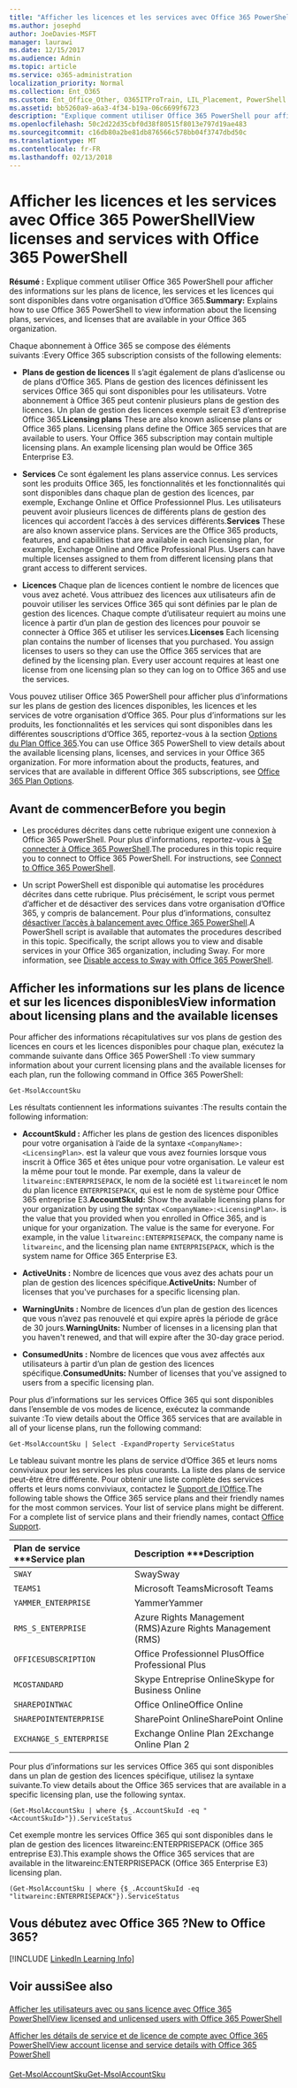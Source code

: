 ```yaml
---
title: "Afficher les licences et les services avec Office 365 PowerShell"
ms.author: josephd
author: JoeDavies-MSFT
manager: laurawi
ms.date: 12/15/2017
ms.audience: Admin
ms.topic: article
ms.service: o365-administration
localization_priority: Normal
ms.collection: Ent_O365
ms.custom: Ent_Office_Other, O365ITProTrain, LIL_Placement, PowerShell
ms.assetid: bb5260a9-a6a3-4f34-b19a-06c6699f6723
description: "Explique comment utiliser Office 365 PowerShell pour afficher des informations sur les plans de licence, les services et les licences qui sont disponibles dans votre organisation d’Office 365."
ms.openlocfilehash: 50c2d22d35cbf0d38f80515f8013e797d19ae483
ms.sourcegitcommit: c16db80a2be81db876566c578bb04f3747dbd50c
ms.translationtype: MT
ms.contentlocale: fr-FR
ms.lasthandoff: 02/13/2018
---
```

# <a name="view-licenses-and-services-with-office-365-powershell"></a><span data-ttu-id="99bac-103">Afficher les licences et les services avec Office 365 PowerShell</span><span class="sxs-lookup"><span data-stu-id="99bac-103">View licenses and services with Office 365 PowerShell</span></span>

<span data-ttu-id="99bac-104">**Résumé :** Explique comment utiliser Office 365 PowerShell pour afficher des informations sur les plans de licence, les services et les licences qui sont disponibles dans votre organisation d’Office 365.</span><span class="sxs-lookup"><span data-stu-id="99bac-104">**Summary:** Explains how to use Office 365 PowerShell to view information about the licensing plans, services, and licenses that are available in your Office 365 organization.</span></span>
  
<span data-ttu-id="99bac-105">Chaque abonnement à Office 365 se compose des éléments suivants :</span><span class="sxs-lookup"><span data-stu-id="99bac-105">Every Office 365 subscription consists of the following elements:</span></span>
- <span data-ttu-id="99bac-p101">**Plans de gestion de licences** Il s’agit également de plans d’aslicense ou de plans d’Office 365. Plans de gestion des licences définissent les services Office 365 qui sont disponibles pour les utilisateurs. Votre abonnement à Office 365 peut contenir plusieurs plans de gestion des licences. Un plan de gestion des licences exemple serait E3 d’entreprise Office 365.</span><span class="sxs-lookup"><span data-stu-id="99bac-p101">**Licensing plans** These are also known aslicense plans or Office 365 plans. Licensing plans define the Office 365 services that are available to users. Your Office 365 subscription may contain multiple licensing plans. An example licensing plan would be Office 365 Enterprise E3.</span></span>
    
- <span data-ttu-id="99bac-p102">**Services** Ce sont également les plans asservice connus. Les services sont les produits Office 365, les fonctionnalités et les fonctionnalités qui sont disponibles dans chaque plan de gestion des licences, par exemple, Exchange Online et Office Professionnel Plus. Les utilisateurs peuvent avoir plusieurs licences de différents plans de gestion des licences qui accordent l’accès à des services différents.</span><span class="sxs-lookup"><span data-stu-id="99bac-p102">**Services** These are also known asservice plans. Services are the Office 365 products, features, and capabilities that are available in each licensing plan, for example, Exchange Online and Office Professional Plus. Users can have multiple licenses assigned to them from different licensing plans that grant access to different services.</span></span>
    
- <span data-ttu-id="99bac-p103">**Licences** Chaque plan de licences contient le nombre de licences que vous avez acheté. Vous attribuez des licences aux utilisateurs afin de pouvoir utiliser les services Office 365 qui sont définies par le plan de gestion des licences. Chaque compte d’utilisateur requiert au moins une licence à partir d’un plan de gestion des licences pour pouvoir se connecter à Office 365 et utiliser les services.</span><span class="sxs-lookup"><span data-stu-id="99bac-p103">**Licenses** Each licensing plan contains the number of licenses that you purchased. You assign licenses to users so they can use the Office 365 services that are defined by the licensing plan. Every user account requires at least one license from one licensing plan so they can log on to Office 365 and use the services.</span></span>
    
<span data-ttu-id="99bac-p104">Vous pouvez utiliser Office 365 PowerShell pour afficher plus d’informations sur les plans de gestion des licences disponibles, les licences et les services de votre organisation d’Office 365. Pour plus d’informations sur les produits, les fonctionnalités et les services qui sont disponibles dans les différentes souscriptions d’Office 365, reportez-vous à la section [Options du Plan Office 365](https://go.microsoft.com/fwlink/p/?LinkId=691147).</span><span class="sxs-lookup"><span data-stu-id="99bac-p104">You can use Office 365 PowerShell to view details about the available licensing plans, licenses, and services in your Office 365 organization. For more information about the products, features, and services that are available in different Office 365 subscriptions, see [Office 365 Plan Options](https://go.microsoft.com/fwlink/p/?LinkId=691147).</span></span>
## <a name="before-you-begin"></a><span data-ttu-id="99bac-118">Avant de commencer</span><span class="sxs-lookup"><span data-stu-id="99bac-118">Before you begin</span></span>
<span data-ttu-id="99bac-119"><a name="RTT"> </a></span><span class="sxs-lookup"><span data-stu-id="99bac-119"></span></span>

- <span data-ttu-id="99bac-p105">Les procédures décrites dans cette rubrique exigent une connexion à Office 365 PowerShell. Pour plus d'informations, reportez-vous à [Se connecter à Office 365 PowerShell](connect-to-office-365-powershell.md).</span><span class="sxs-lookup"><span data-stu-id="99bac-p105">The procedures in this topic require you to connect to Office 365 PowerShell. For instructions, see [Connect to Office 365 PowerShell](connect-to-office-365-powershell.md).</span></span>
    
- <span data-ttu-id="99bac-p106">Un script PowerShell est disponible qui automatise les procédures décrites dans cette rubrique. Plus précisément, le script vous permet d’afficher et de désactiver des services dans votre organisation d’Office 365, y compris de balancement. Pour plus d’informations, consultez [désactiver l’accès à balancement avec Office 365 PowerShell](disable-access-to-sway-with-office-365-powershell.md).</span><span class="sxs-lookup"><span data-stu-id="99bac-p106">A PowerShell script is available that automates the procedures described in this topic. Specifically, the script allows you to view and disable services in your Office 365 organization, including Sway. For more information, see [Disable access to Sway with Office 365 PowerShell](disable-access-to-sway-with-office-365-powershell.md).</span></span>
    
## <a name="view-information-about-licensing-plans-and-the-available-licenses"></a><span data-ttu-id="99bac-125">Afficher les informations sur les plans de licence et sur les licences disponibles</span><span class="sxs-lookup"><span data-stu-id="99bac-125">View information about licensing plans and the available licenses</span></span>
<span data-ttu-id="99bac-126"><a name="ShortVersion"> </a></span><span class="sxs-lookup"><span data-stu-id="99bac-126"></span></span>

<span data-ttu-id="99bac-127">Pour afficher des informations récapitulatives sur vos plans de gestion des licences en cours et les licences disponibles pour chaque plan, exécutez la commande suivante dans Office 365 PowerShell :</span><span class="sxs-lookup"><span data-stu-id="99bac-127">To view summary information about your current licensing plans and the available licenses for each plan, run the following command in Office 365 PowerShell:</span></span>
  
```
Get-MsolAccountSku
```

<span data-ttu-id="99bac-128">Les résultats contiennent les informations suivantes :</span><span class="sxs-lookup"><span data-stu-id="99bac-128">The results contain the following information:</span></span>
  
- <span data-ttu-id="99bac-p107">**AccountSkuId :** Afficher les plans de gestion des licences disponibles pour votre organisation à l’aide de la syntaxe `<CompanyName>:<LicensingPlan>`.  _<CompanyName>_ est la valeur que vous avez fournies lorsque vous inscrit à Office 365 et êtes unique pour votre organisation. Le _<LicensingPlan>_ valeur est la même pour tout le monde. Par exemple, dans la valeur de `litwareinc:ENTERPRISEPACK`, le nom de la société est `litwareinc`et le nom du plan licence `ENTERPRISEPACK`, qui est le nom de système pour Office 365 entreprise E3.</span><span class="sxs-lookup"><span data-stu-id="99bac-p107">**AccountSkuId:** Show the available licensing plans for your organization by using the syntax `<CompanyName>:<LicensingPlan>`.  _<CompanyName>_ is the value that you provided when you enrolled in Office 365, and is unique for your organization. The _<LicensingPlan>_ value is the same for everyone. For example, in the value `litwareinc:ENTERPRISEPACK`, the company name is  `litwareinc`, and the licensing plan name  `ENTERPRISEPACK`, which is the system name for Office 365 Enterprise E3.</span></span>
    
- <span data-ttu-id="99bac-133">**ActiveUnits :** Nombre de licences que vous avez des achats pour un plan de gestion des licences spécifique.</span><span class="sxs-lookup"><span data-stu-id="99bac-133">**ActiveUnits:** Number of licenses that you've purchases for a specific licensing plan.</span></span>
    
- <span data-ttu-id="99bac-134">**WarningUnits :** Nombre de licences d’un plan de gestion des licences que vous n’avez pas renouvelé et qui expire après la période de grâce de 30 jours.</span><span class="sxs-lookup"><span data-stu-id="99bac-134">**WarningUnits:** Number of licenses in a licensing plan that you haven't renewed, and that will expire after the 30-day grace period.</span></span>
    
- <span data-ttu-id="99bac-135">**ConsumedUnits :** Nombre de licences que vous avez affectés aux utilisateurs à partir d’un plan de gestion des licences spécifique.</span><span class="sxs-lookup"><span data-stu-id="99bac-135">**ConsumedUnits:** Number of licenses that you've assigned to users from a specific licensing plan.</span></span>
    
<span data-ttu-id="99bac-136">Pour plus d’informations sur les services Office 365 qui sont disponibles dans l’ensemble de vos modes de licence, exécutez la commande suivante :</span><span class="sxs-lookup"><span data-stu-id="99bac-136">To view details about the Office 365 services that are available in all of your license plans, run the following command:</span></span>
  
```
Get-MsolAccountSku | Select -ExpandProperty ServiceStatus
```

<span data-ttu-id="99bac-p108">Le tableau suivant montre les plans de service d’Office 365 et leurs noms conviviaux pour les services les plus courants. La liste des plans de service peut-être être différente. Pour obtenir une liste complète des services offerts et leurs noms conviviaux, contactez le [Support de l’Office](https://support.office.com/home/contact).</span><span class="sxs-lookup"><span data-stu-id="99bac-p108">The following table shows the Office 365 service plans and their friendly names for the most common services. Your list of service plans might be different. For a complete list of service plans and their friendly names, contact [Office Support](https://support.office.com/home/contact).</span></span>
  
|<span data-ttu-id="99bac-140">Plan de service \*\*\*</span><span class="sxs-lookup"><span data-stu-id="99bac-140">****Service plan****</span></span>|<span data-ttu-id="99bac-141">Description \*\*\*</span><span class="sxs-lookup"><span data-stu-id="99bac-141">****Description****</span></span>|
|:-----|:-----|
| `SWAY` <br/> |<span data-ttu-id="99bac-142">Sway</span><span class="sxs-lookup"><span data-stu-id="99bac-142">Sway</span></span>  <br/> |
| `TEAMS1` <br/> |<span data-ttu-id="99bac-143">Microsoft Teams</span><span class="sxs-lookup"><span data-stu-id="99bac-143">Microsoft Teams</span></span>  <br/> |
| `YAMMER_ENTERPRISE` <br/> |<span data-ttu-id="99bac-144">Yammer</span><span class="sxs-lookup"><span data-stu-id="99bac-144">Yammer</span></span>  <br/> |
| `RMS_S_ENTERPRISE` <br/> |<span data-ttu-id="99bac-145">Azure Rights Management (RMS)</span><span class="sxs-lookup"><span data-stu-id="99bac-145">Azure Rights Management (RMS)</span></span>  <br/> |
| `OFFICESUBSCRIPTION` <br/> |<span data-ttu-id="99bac-146">Office Professionnel Plus</span><span class="sxs-lookup"><span data-stu-id="99bac-146">Office Professional Plus</span></span>  <br/> |
| `MCOSTANDARD` <br/> |<span data-ttu-id="99bac-147">Skype Entreprise Online</span><span class="sxs-lookup"><span data-stu-id="99bac-147">Skype for Business Online</span></span>  <br/> |
| `SHAREPOINTWAC` <br/> |<span data-ttu-id="99bac-148">Office Online</span><span class="sxs-lookup"><span data-stu-id="99bac-148">Office Online</span></span>  <br/> |
| `SHAREPOINTENTERPRISE` <br/> |<span data-ttu-id="99bac-149">SharePoint Online</span><span class="sxs-lookup"><span data-stu-id="99bac-149">SharePoint Online</span></span>  <br/> |
| `EXCHANGE_S_ENTERPRISE` <br/> |<span data-ttu-id="99bac-150">Exchange Online Plan 2</span><span class="sxs-lookup"><span data-stu-id="99bac-150">Exchange Online Plan 2</span></span>  <br/> |
   
<span data-ttu-id="99bac-151">Pour plus d’informations sur les services Office 365 qui sont disponibles dans un plan de gestion des licences spécifique, utilisez la syntaxe suivante.</span><span class="sxs-lookup"><span data-stu-id="99bac-151">To view details about the Office 365 services that are available in a specific licensing plan, use the following syntax.</span></span>
  
```
(Get-MsolAccountSku | where {$_.AccountSkuId -eq " <AccountSkuId>"}).ServiceStatus
```

<span data-ttu-id="99bac-152">Cet exemple montre les services Office 365 qui sont disponibles dans le plan de gestion des licences litwareinc:ENTERPRISEPACK (Office 365 entreprise E3).</span><span class="sxs-lookup"><span data-stu-id="99bac-152">This example shows the Office 365 services that are available in the  litwareinc:ENTERPRISEPACK (Office 365 Enterprise E3) licensing plan.</span></span>
  
```
(Get-MsolAccountSku | where {$_.AccountSkuId -eq "litwareinc:ENTERPRISEPACK"}).ServiceStatus
```

## <a name="new-to-office-365"></a><span data-ttu-id="99bac-153">Vous débutez avec Office 365 ?</span><span class="sxs-lookup"><span data-stu-id="99bac-153">New to Office 365?</span></span>
<span data-ttu-id="99bac-154"><a name="ShortVersion"> </a></span><span class="sxs-lookup"><span data-stu-id="99bac-154"></span></span>

[!INCLUDE [LinkedIn Learning Info](../common/office/linkedin-learning-info.md)]
   
## <a name="see-also"></a><span data-ttu-id="99bac-155">Voir aussi</span><span class="sxs-lookup"><span data-stu-id="99bac-155">See also</span></span>
<span data-ttu-id="99bac-156"><a name="ShortVersion"> </a></span><span class="sxs-lookup"><span data-stu-id="99bac-156"></span></span>

#### 

[<span data-ttu-id="99bac-157">Afficher les utilisateurs avec ou sans licence avec Office 365 PowerShell</span><span class="sxs-lookup"><span data-stu-id="99bac-157">View licensed and unlicensed users with Office 365 PowerShell</span></span>](view-licensed-and-unlicensed-users-with-office-365-powershell.md)
  
[<span data-ttu-id="99bac-158">Afficher les détails de service et de licence de compte avec Office 365 PowerShell</span><span class="sxs-lookup"><span data-stu-id="99bac-158">View account license and service details with Office 365 PowerShell</span></span>](view-account-license-and-service-details-with-office-365-powershell.md)
#### 

[<span data-ttu-id="99bac-159">Get-MsolAccountSku</span><span class="sxs-lookup"><span data-stu-id="99bac-159">Get-MsolAccountSku</span></span>](https://go.microsoft.com/fwlink/p/?LinkId=691549)

